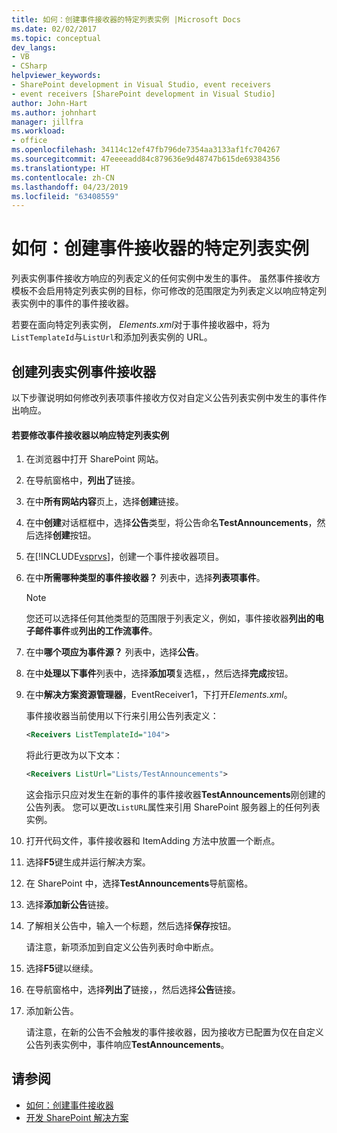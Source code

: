 ```yaml
---
title: 如何：创建事件接收器的特定列表实例 |Microsoft Docs
ms.date: 02/02/2017
ms.topic: conceptual
dev_langs:
- VB
- CSharp
helpviewer_keywords:
- SharePoint development in Visual Studio, event receivers
- event receivers [SharePoint development in Visual Studio]
author: John-Hart
ms.author: johnhart
manager: jillfra
ms.workload:
- office
ms.openlocfilehash: 34114c12ef47fb796de7354aa3133af1fc704267
ms.sourcegitcommit: 47eeeeadd84c879636e9d48747b615de69384356
ms.translationtype: HT
ms.contentlocale: zh-CN
ms.lasthandoff: 04/23/2019
ms.locfileid: "63408559"
---
```

# <a name="how-to-create-an-event-receiver-for-a-specific-list-instance"></a>如何：创建事件接收器的特定列表实例
  列表实例事件接收方响应的列表定义的任何实例中发生的事件。 虽然事件接收方模板不会启用特定列表实例的目标，你可修改的范围限定为列表定义以响应特定列表实例中的事件的事件接收器。

 若要在面向特定列表实例， *Elements.xml*对于事件接收器中，将为`ListTemplateId`与`ListUrl`和添加列表实例的 URL。

## <a name="create-a-list-instance-event-receiver"></a>创建列表实例事件接收器
 以下步骤说明如何修改列表项事件接收方仅对自定义公告列表实例中发生的事件作出响应。

#### <a name="to-modify-an-event-receiver-to-respond-to-a-specific-list-instance"></a>若要修改事件接收器以响应特定列表实例

1. 在浏览器中打开 SharePoint 网站。

2. 在导航窗格中，**列出了**链接。

3. 在中**所有网站内容**页上，选择**创建**链接。

4. 在中**创建**对话框框中，选择**公告**类型，将公告命名**TestAnnouncements**，然后选择**创建**按钮。

5. 在[!INCLUDE[vsprvs](../sharepoint/includes/vsprvs-md.md)]，创建一个事件接收器项目。

6. 在中**所需哪种类型的事件接收器？** 列表中，选择**列表项事件**。

    > [!NOTE]
    > 您还可以选择任何其他类型的范围限于列表定义，例如，事件接收器**列出的电子邮件事件**或**列出的工作流事件**。

7. 在中**哪个项应为事件源？** 列表中，选择**公告**。

8. 在中**处理以下事件**列表中，选择**添加项**复选框，，然后选择**完成**按钮。

9. 在中**解决方案资源管理器**，EventReceiver1，下打开*Elements.xml*。

     事件接收器当前使用以下行来引用公告列表定义：

    ```xml
    <Receivers ListTemplateId="104">
    ```

     将此行更改为以下文本：

    ```xml
    <Receivers ListUrl="Lists/TestAnnouncements">
    ```

     这会指示只应对发生在新的事件的事件接收器**TestAnnouncements**刚创建的公告列表。 您可以更改`ListURL`属性来引用 SharePoint 服务器上的任何列表实例。

10. 打开代码文件，事件接收器和 ItemAdding 方法中放置一个断点。

11. 选择**F5**键生成并运行解决方案。

12. 在 SharePoint 中，选择**TestAnnouncements**导航窗格。

13. 选择**添加新公告**链接。

14. 了解相关公告中，输入一个标题，然后选择**保存**按钮。

     请注意，新项添加到自定义公告列表时命中断点。

15. 选择**F5**键以继续。

16. 在导航窗格中，选择**列出了**链接，，然后选择**公告**链接。

17. 添加新公告。

     请注意，在新的公告不会触发的事件接收器，因为接收方已配置为仅在自定义公告列表实例中，事件响应**TestAnnouncements**。

## <a name="see-also"></a>请参阅
- [如何：创建事件接收器](../sharepoint/how-to-create-an-event-receiver.md)
- [开发 SharePoint 解决方案](../sharepoint/developing-sharepoint-solutions.md)
